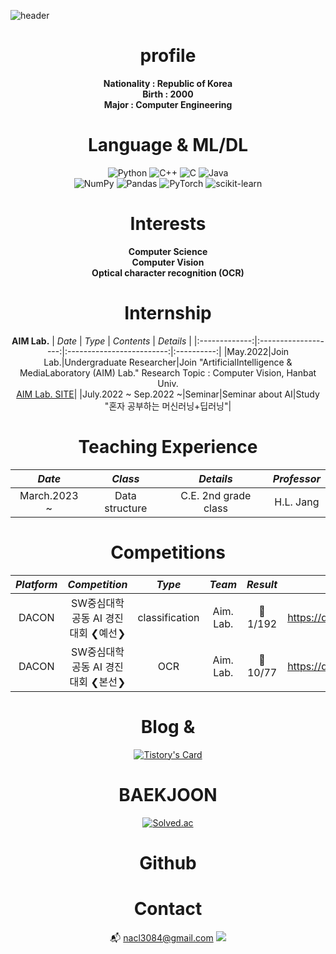 ![header](https://capsule-render.vercel.app/api?height=300&text=Welcome&&fontSize=80&&animation=fadeIn&&type=waving&color=gradient&section=header&desc=Kkubuck's_github&fontAlignY=40)

<div align="center">

# profile
  **Nationality : Republic of Korea**
  </br>
  **Birth : 2000**
  </br>
  **Major : Computer Engineering**
  </br>

# Language & ML/DL
  ![Python](https://img.shields.io/badge/python-3670A0?style=for-the-badge&logo=python&logoColor=ffdd54)
  ![C++](https://img.shields.io/badge/c++-%2300599C.svg?style=for-the-badge&logo=c%2B%2B&logoColor=white)
  ![C](https://img.shields.io/badge/c-%2300599C.svg?style=for-the-badge&logo=c&logoColor=white)
  ![Java](https://img.shields.io/badge/java-%23ED8B00.svg?style=for-the-badge&logo=java&logoColor=white)</br>
  ![NumPy](https://img.shields.io/badge/numpy-%23013243.svg?style=for-the-badge&logo=numpy&logoColor=white)
  ![Pandas](https://img.shields.io/badge/pandas-%23150458.svg?style=for-the-badge&logo=pandas&logoColor=white)
  ![PyTorch](https://img.shields.io/badge/PyTorch-%23EE4C2C.svg?style=for-the-badge&logo=PyTorch&logoColor=white)
  ![scikit-learn](https://img.shields.io/badge/scikit--learn-%23F7931E.svg?style=for-the-badge&logo=scikit-learn&logoColor=white)
  </br>
  
# Interests
  **Computer Science**
  </br>
  **Computer Vision**
  </br>
  **Optical character recognition (OCR)**

# Internship
**AIM Lab.**
|     *Date*      |         *Type*        |          *Contents*         |   *Details* |
|:-------------:|:-------------------:|:-------------------------:|:----------:|
|May.2022|Join Lab.|Undergraduate Researcher|Join "ArtificialIntelligence & MediaLaboratory (AIM) Lab." Research Topic : Computer Vision, Hanbat Univ.<br>[AIM Lab. SITE](https://sites.google.com/view/aim-lab-hbnu/home?authuser=0)|
|July.2022 ~ Sep.2022 ~|Seminar|Seminar about AI|Study "혼자 공부하는 머신러닝+딥러닝"|

# Teaching Experience
|     *Date*      |         *Class*   |        *Details*      | *Professor* |
|:-------------:|:-------------------:|:---------------------:|:------------:|
|March.2023 ~ | Data structure | C.E. 2nd grade class | H.L. Jang |

# Competitions
|     *Platform*      |         *Competition*   |        *Type*      |       *Team*       |    *Result*    | *Leaderboard*|
|:-------------:|:-------------------:|:---------------------:|:------------:|:------------:|:------------:|
| DACON | SW중심대학 공동 AI 경진대회 ❮예선❯ | classification | Aim. Lab.| 🥇 1/192 | https://dacon.io/competitions/official/235902/leaderboard|
| DACON | SW중심대학 공동 AI 경진대회 ❮본선❯ | OCR | Aim. Lab.| 🥉 10/77 | https://dacon.io/competitions/official/235970/leaderboard|
 
# Blog & 
  [![Tistory's Card](https://github-readme-tistory-card.vercel.app/api?name=jms3084&postId=29&theme=vue)](https://jms3084.tistory.com)
 
# BAEKJOON
  [![Solved.ac](http://mazassumnida.wtf/api/v2/generate_badge?boj=nacl3084)](https://solved.ac/nacl3084)

# Github

  
# Contact
  📬 nacl3084@gmail.com
<a href="https://github.com/Kkubuck"><img src="https://hits.seeyoufarm.com/api/count/incr/badge.svg?url=https://github.com/Kkubuck&count_bg=%23000000&title_bg=%23000000&icon=github.svg&icon_color=%23E7E7E7&title=GitHub&edge_flat=false)"/></a>
</div>
